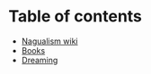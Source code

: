 # Table of contents

* [Nagualism wiki](README.md)
* [Books](books/README.md)
* [Dreaming](dreaming/README.md)
